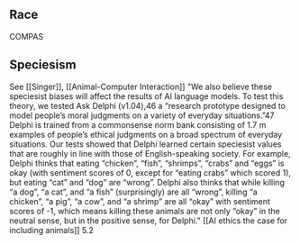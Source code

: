 
## Race
COMPAS


## Speciesism
See [[Singer]], [[Animal-Computer Interaction]]
"We also believe these speciesist biases will affect the results of AI language models. To test this theory, we tested Ask Delphi (v1.04),46 a “research prototype designed to model people’s moral judgments on a variety of everyday situations.”47 Delphi is trained from a commonsense norm bank consisting of 1.7 m examples of people’s ethical judgments on a broad spectrum of everyday situations. Our tests showed that Delphi learned certain speciesist values that are roughly in line with those of English-speaking society. For example, Delphi thinks that eating “chicken”, “fish”, “shrimps”, “crabs” and “eggs” is okay (with sentiment scores of 0, except for “eating crabs” which scored 1), but eating “cat” and “dog” are “wrong”. Delphi also thinks that while killing “a dog”, “a cat”, and “a fish” (surprisingly) are all “wrong”, killing “a chicken”, “a pig”, “a cow”, and “a shrimp” are all “okay” with sentiment scores of -1, which means killing these animals are not only “okay” in the neutral sense, but in the positive sense, for Delphi." [[AI ethics the case for including animals]] 5.2